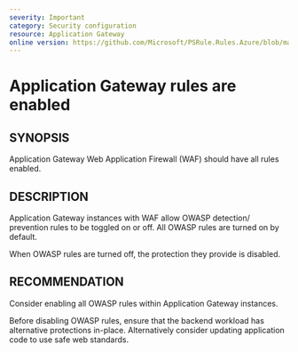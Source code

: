 ```yaml
---
severity: Important
category: Security configuration
resource: Application Gateway
online version: https://github.com/Microsoft/PSRule.Rules.Azure/blob/main/docs/rules/en/Azure.AppGw.WAFRules.md
---
```


# Application Gateway rules are enabled

## SYNOPSIS

Application Gateway Web Application Firewall (WAF) should have all rules enabled.

## DESCRIPTION

Application Gateway instances with WAF allow OWASP detection/ prevention rules to be toggled on or off.
All OWASP rules are turned on by default.

When OWASP rules are turned off, the protection they provide is disabled.

## RECOMMENDATION

Consider enabling all OWASP rules within Application Gateway instances.

Before disabling OWASP rules, ensure that the backend workload has alternative protections in-place.
Alternatively consider updating application code to use safe web standards.
